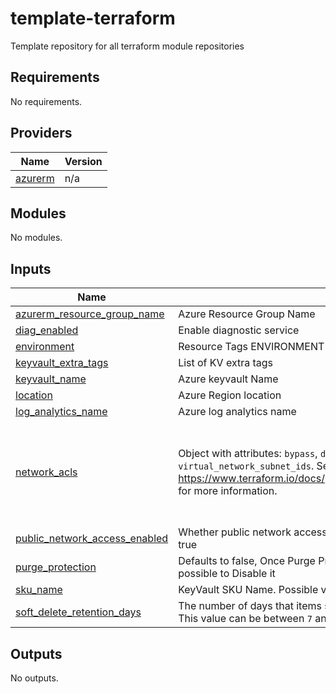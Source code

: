 # template-terraform
Template repository for all terraform module repositories

<!-- BEGIN_TF_DOCS -->
## Requirements

No requirements.
## Providers

| Name | Version |
|------|---------|
| <a name="provider_azurerm"></a> [azurerm](#provider\_azurerm) | n/a |
## Modules

No modules.
## Inputs

| Name | Description | Type | Default | Required |
|------|-------------|------|---------|:--------:|
| <a name="input_azurerm_resource_group_name"></a> [azurerm\_resource\_group\_name](#input\_azurerm\_resource\_group\_name) | Azure Resource Group Name | `string` | n/a | yes |
| <a name="input_diag_enabled"></a> [diag\_enabled](#input\_diag\_enabled) | Enable diagnostic service | `bool` | `false` | no |
| <a name="input_environment"></a> [environment](#input\_environment) | Resource Tags ENVIRONMENT Value | `string` | n/a | yes |
| <a name="input_keyvault_extra_tags"></a> [keyvault\_extra\_tags](#input\_keyvault\_extra\_tags) | List of KV extra tags | `map(string)` | `{}` | no |
| <a name="input_keyvault_name"></a> [keyvault\_name](#input\_keyvault\_name) | Azure keyvault Name | `string` | n/a | yes |
| <a name="input_location"></a> [location](#input\_location) | Azure Region location | `string` | n/a | yes |
| <a name="input_log_analytics_name"></a> [log\_analytics\_name](#input\_log\_analytics\_name) | Azure log analytics name | `string` | n/a | yes |
| <a name="input_network_acls"></a> [network\_acls](#input\_network\_acls) | Object with attributes: `bypass`, `default_action`, `ip_rules`, `virtual_network_subnet_ids`. Set to `null` to disable. See https://www.terraform.io/docs/providers/azurerm/r/key_vault.html#bypass for more information. | <pre>object({<br>    bypass                     = optional(string, "None"),<br>    default_action             = optional(string, "Deny"),<br>    ip_rules                   = optional(list(string)),<br>    virtual_network_subnet_ids = optional(list(string)),<br>  })</pre> | `{}` | no |
| <a name="input_public_network_access_enabled"></a> [public\_network\_access\_enabled](#input\_public\_network\_access\_enabled) | Whether public network access is allowed for this Key Vault. Defaults to true | `bool` | `true` | no |
| <a name="input_purge_protection"></a> [purge\_protection](#input\_purge\_protection) | Defaults to false, Once Purge Protection has been Enabled it's not possible to Disable it | `bool` | `"false"` | no |
| <a name="input_sku_name"></a> [sku\_name](#input\_sku\_name) | KeyVault SKU Name. Possible values are standard and premium | `string` | `"standard"` | no |
| <a name="input_soft_delete_retention_days"></a> [soft\_delete\_retention\_days](#input\_soft\_delete\_retention\_days) | The number of days that items should be retained for once soft-deleted. This value can be between `7` and `90` | `number` | `"7"` | no |  
## Outputs

No outputs.
<!-- END_TF_DOCS -->